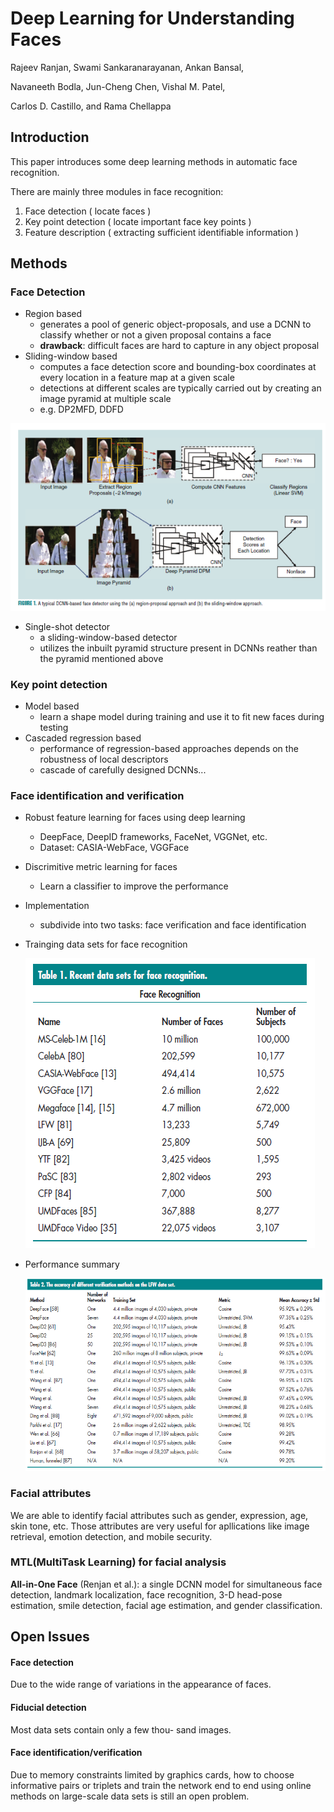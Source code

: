# Deep Learning for Understanding Faces

Rajeev Ranjan, Swami Sankaranarayanan, Ankan Bansal,

Navaneeth Bodla, Jun-Cheng Chen, Vishal M. Patel,

Carlos D. Castillo, and Rama Chellappa



## Introduction

This paper introduces some deep learning methods in automatic face recognition.

There are mainly three modules in face recognition:

1. Face detection ( locate faces )
2. Key point detection ( locate important face key points )
3. Feature description ( extracting sufficient identifiable information )



## Methods

### Face Detection

- Region based
  - generates a pool of generic object-proposals, and use a DCNN to classify whether or not a given proposal contains a face
  - **drawback**: difficult faces are hard to capture in any object proposal
- Sliding-window based
  - computes a face detection score and bounding-box coordinates at every location in a feature map at a given scale
  - detections at different scales are typically carried out by creating an image pyramid at multiple scale
  - e.g. DP2MFD, DDFD

![](https://raw.githubusercontent.com/cwlin1998/aMMAI/master/paper%20reviews/w2/face_detector.png)

- Single-shot detector
  - a sliding-window-based detector
  - utilizes the inbuilt pyramid structure present in DCNNs reather than the pyramid mentioned above

### Key point detection

- Model based
  - learn a shape model during training and use it to fit new faces during testing
- Cascaded regression based
  - performance of regression-based approaches depends on the robustness of local descriptors
  - cascade of carefully designed DCNNs...

### Face identification and verification

- Robust feature learning for faces using deep learning

  - DeepFace, DeepID frameworks, FaceNet, VGGNet, etc.
  - Dataset: CASIA-WebFace, VGGFace

- Discrimitive metric learning for faces

  - Learn a classifier to improve the performance

- Implementation

  - subdivide into two tasks: face verification and face identification

- Trainging data sets for face recognition

  ![](https://raw.githubusercontent.com/cwlin1998/aMMAI/master/paper%20reviews/w2/dataset_face_recognition.png)

- Performance summary

  ![](https://raw.githubusercontent.com/cwlin1998/aMMAI/master/paper%20reviews/w2/performance_summary.png)

### Facial attributes

We are able to identify facial attributes such as gender, expression, age, skin tone, etc. Those attributes are very useful for apllications like image retrieval, emotion detection, and mobile security.

### MTL(MultiTask Learning) for facial analysis

**All-in-One Face** (Renjan et al.): a single DCNN model for simultaneous face detection, landmark localization, face recognition, 3-D head-pose estimation, smile detection, facial age estimation, and gender classification.

## Open Issues

#### Face detection

Due to the wide range of variations in the appearance of faces.

#### Fiducial detection

Most data sets contain only a few thou- sand images.

#### Face identification/verification

Due to memory constraints limited by graphics cards, how to choose informative pairs or triplets and train the network end to end using online methods on large-scale data sets is still an open problem.